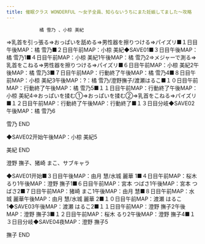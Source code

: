 ```yaml
---
title: 催眠クラス WONDERFUL ～女子全員、知らないうちにまた妊娠してました～攻略
---
```


                橘 雪乃 、小椋 美紀

⇒乳首を引っ張る⇒おっぱいを舐める⇒男性器を擦りつける⇒パイズリ■１日目午後MAP：橘 雪乃■２日目午前MAP：小椋 美紀◆SAVE01■３日目午後MAP：橘 雪乃1■４日目午前MAP：小椋 美紀1午後MAP：橘 雪乃2⇒メジャーで測る⇒乳首をこねる⇒男性器を擦りつける⇒パイズリ■６日目午前MAP：小椋 美紀2午後MAP：橘 雪乃3■７日目午前MAP：行動終了午後MAP：橘 雪乃4■８日目午前MAP：小椋 美紀3午後MAP：?：橘 雪乃/澄野撫子/渡瀬はるこ■１０日目午前MAP：行動終了午後MAP：橘 雪乃5■１１日目午前MAP：行動終了午後MAP：小椋 美紀4⇒おっぱいを揉む①⇒おっぱいを揉む②⇒乳首をこねる⇒パイズリ■１２日目午前MAP：行動終了午後MAP：行動終了■１３日目分岐◆SAVE02午後MAP：橘 雪乃6

雪乃 END

◆SAVE02开始午後MAP：小椋 美紀5

美紀 END

澄野 撫子、猪崎 まこ、サブキャラ

◆SAVE01开始■３日目午後MAP：由月 慧/水城 麗華 1■４日目午前MAP：桜木 るり1午後MAP：澄野 撫子1■６日目午前MAP：宮本 つばさ1午後MAP：宮本 つばさ2■７日目午前MAP：猪崎 まこ1午後MAP：由月 慧■８日目午前MAP：水城 麗華午後MAP：由月 慧/水城 麗華 2■１０日目午前MAP：渡瀬 はるこ1◆SAVE03午後MAP：渡瀬 はるこ2■１１日目午前MAP：澄野 撫子2午後MAP：澄野 撫子3■１２日目午前MAP：桜木 るり2午後MAP：澄野 撫子4■１３日目分岐◆SAVE04夜MAP：澄野 撫子5

撫子 END


              
